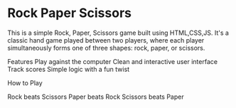 # Rock Paper Scissors

This is a simple Rock, Paper, Scissors game built using HTML,CSS,JS. It's a classic hand game played between two players, where each player simultaneously forms one of three shapes: rock, paper, or scissors.

Features
Play against the computer
Clean and interactive user interface 
Track scores
Simple logic with a fun twist

How to Play

Rock beats Scissors
Paper beats Rock
Scissors beats Paper